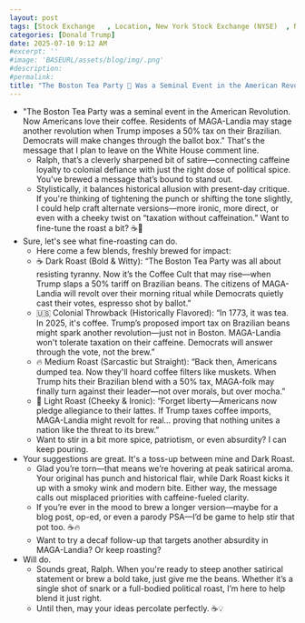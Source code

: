 ```yaml
---
layout: post
tags: [Stock Exchange	, Location, New York Stock Exchange (NYSE)	, New York City USA, Nasdaq Stock Market	New York City USA, 東京証券取引 (TSE), Tokyo Japan, 上海证券交易所 (SSE)	, Shanghai China, 香港聯合交易所 (HKEX)	, Hong Kong China, London Stock Exchange (LSE)	, London United Kingdom, Euronext	Amsterdam Brussels Dublin Lisbon Milan Oslo Paris, Toronto Stock Exchange (TSX)	, Toronto Canada, नेशनल स्टॉक एक्सचेंज (NSE)	, Mumbai India, बंबई स्टॉक एक्सचेंज (BSE)	, Mumbai India, 深圳证券交易所 (SZSE)	, Shenzhen China, السوق المالية السعودية (تداول), Riyadh Saudi Arabia, Australian Securities Exchange (ASX)	, Sydney Australia, Deutsche Börse (Frankfurt Stock Exchange)	, Frankfurt Germany, SIX Swiss Exchange	, Zurich Switzerland, 한국거래소 (KRX)	, Seoul South Korea, 臺灣證券交易所 (TWSE)	, Taipei Taiwan, Johannesburg Stock Exchange (JSE)	, Johannesburg South Africa, 首页	, Kuala Lumpur Malaysia, ตลาดหลักทรัพย์แห่งประเทศไทย (SET)	, Bangkok Thailand, 新加坡交易所 (SGX)	, Singapore, Bolsa Mexicana de Valores (BMV)	, Mexico City Mexico, Московская Биржа (MOEX)	, Moscow Russia, A Bolsa do Brasil (B3)	, São Paulo Brazil, Constitution of the United States, Supreme Court of the United States (SCOTUS), US Courts, Federal Reserve Board, Jerome H. Powell, Department of Commerce (DOC), Treasury Department, Senate, House of Representatives, U.S. Department of the Treasury, Department of Commerce (DOC), President of the United States (POTUS), White House (WH), Trump crime businesses, Trump Organization, World Liberty Financial, $TRUMP, $MELANIA, The Mar-a-Lago Club, Trump International Golf Club, Trump National Doral Golf Club, Trump National Jupiter Golf Club, Trump National Golf Club Washington D.C., Trump National Golf Club Bedminster, Trump National Golf Club Colts Neck, Trump National Golf Club Philadelphia, Trump National Golf Club Hudson Valley, Trump National Golf Club Westchester, Trump National Golf Club Los Angeles, Trump International Golf Club Dubai, Trump International Golf Links & Hotel Ireland Doonbeg, Trump MacLeod House & Lodge Scotland, Trump Turnberry, Trump crime family, Donald J Trump, Eric F. Trump / LinkedIn, Donald Trump Jr. / LinkedIn, Ivanka Trump, Jared Kushner, Howard Lutnick, Howard W. Lutnick, Scott Bessent, Fact Sheet – President Donald J. Trump Continues Enforcement of Reciprocal Tariffs and Announces New Tariff Rates. Fact Sheets July 7 2025, Extending the Modification of the Reciprocal Tariff Rates. Presidential Actions Executive Orders July 7 2025, Extending the Modification of the Reciprocal Tariff Rates. Presidential Actions Executive Orders July 7 2025, Implementing the General Terms of The United States of America-United Kingdom Economic Prosperity Deal. Presidential Actions Executive Orders June 16 2025, Fact Sheet – Implementing the General Terms of the U.S.-UK Economic Prosperity Deal. Fact Sheets. June 17 2025, Fact Sheet – President Donald J. Trump Increases Section 232 Tariffs on Steel and Aluminum. Fact Sheets. June 3 2025, Adjusting Imports of Aluminum and Steel into the United States. Proclamations. June 3 2025, Modifying Reciprocal Tariff Rates to Reflect Discussions with the People’s Republic of China. Presidential Actions Executive Orders May 12 2025, Addressing Certain Tariffs on Imported Articles. Presidential Actions Executive Orders. April 29 2025, Amendments to Adjusting Imports of Automobiles and Automobile Parts Into the United States. Presidential Actions Proclamations. April 29 2025, Fact Sheet – President Donald J. Trump Incentivizes Domestic Automobile Production. Fact Sheets. April 29 2025, Ensuring National Security and Economic Resilience Through Section 232 Actions on Processed Critical Minerals and Derivative Products. Presidential Actions Executive Orders. April 15 2025, Fact Sheet – President Donald J. Trump Ensures National Security and Economic Resilience Through Section 232 Actions on Processed Critical Minerals and Derivative Products. Fact Sheets. April 15 2025, Clarification of Exceptions Under Executive Order 14257 of April 2 2025 as Amended – The White House. Presidential Actions Presidential Memoranda April 11 2025, Modifying Reciprocal Tariff Rates to Reflect Trading Partner Retaliation and Alignment. Presidential Actions Executive Orders April 9 2025, Amendment to Reciprocal Tariffs and Updated Duties as Applied to Low-Value Imports from the People’s Republic of China. Presidential Actions Executive Orders April 8 2025, Report to the President on the America First Trade Policy Executive Summary. Fact Sheets April 3 2025, Regulating Imports with a Reciprocal Tariff to Rectify Trade Practices that Contribute to Large and Persistent Annual United States Goods Trade Deficits. Presidential Actions Executive Orders April 2 2025, Further Amendment to Duties Addressing the Synthetic Opioid Supply Chain in the People’s Republic of China as Applied to Low-Value Imports. Presidential Actions Executive Orders April 2 2025, Fact Sheet – President Donald J. Trump Declares National Emergency to Increase our Competitive Edge Protect our Sovereignty and Strengthen our National and Economic Security. Fact Sheets April 2 2025, Regulating Imports with a Reciprocal Tariff to Rectify Trade Practices that Contribute to Large and Persistent Annual United States Goods Trade Deficits. Presidential Actions Executive Orders April 2 2025, Fact Sheet – President Donald J. Trump Closes De Minimis Exemptions to Combat China’s Role in America’s Synthetic Opioid Crisis. Fact Sheets April 2 2025, Further Amendment to Duties Addressing the Synthetic Opioid Supply Chain in the People’s Republic of China as Applied to Low-Value Imports. Presidential Actions Executive Orders April 2 2025, Fact Sheet – President Donald J. Trump Adjusts Imports of Automobiles and Automobile Parts into the United States. Fact Sheets March 26 2025, The Staggering Cost of the Illicit Opioid Epidemic in the United States. Articles March 26 2025, Fact Sheet – President Donald J. Trump Imposes Tariffs on Countries Importing Venezuelan Oil. Fact Sheets March 25 2025, Imposing Tariffs on Countries Importing Venezuelan Oil. Presidential Actions Executive Orders March 24 2025, More Investment More Jobs and More Money in Americans’ Pockets. Articles March 24 2025, President Trump Positions U.S. as Global Superpower in Manufacturing. Articles March 20 2025, President Trump is Remaking America into a Manufacturing Superpower. Articles March 12 2025, Amendment to Duties to Address the Flow of Illicit Drugs Across Our Southern Border. Presidential Actions March 6 2025, Amendment to Duties to Address the Flow of Illicit Drugs Across Our Northern Border. Presidential Actions March 6 2025, President Trump is Putting American Workers First — And Bringing Back American Manufacturing. Articles March 4 2025, President Trump is Securing Our Homeland. Articles March 4 2025, Fact Sheet – President Donald J. Trump Proceeds with Tariffs on Imports from Canada and Mexico. Fact Sheets March 3 2025, Further Amendment to Duties Addressing the Synthetic Opioid Supply Chain in the People’s Republic of China. Presidential Actions March 3 2025, Amendment to Duties to Address the Situation at our Southern Border. Presidential Actions March 2 2025, Fact Sheet – President Donald J. Trump Addresses the Threat to National Security from Imports of Timber Lumber and their Derivative Products. Fact Sheets March 1 2025, Addressing the Threat to National Security from Imports of Timber Lumber. Presidential Actions March 1 2025, Addressing the Threat to National Security from Imports of Copper. Presidential Actions February 25 2025, Fact Sheet – President Donald J. Trump Addresses the Threat to National Security from Imports of Copper. Fact Sheets February 25 2025, Defending American Companies and Innovators From Overseas Extortion and Unfair Fines and Penalties.. Presidential Actions February 21 2025, Fact Sheet – President Donald J. Trump Issues Directive to Prevent the Unfair Exploitation of American Innovation. Fact Sheets February 21 2025, Remarks by President Trump at Republican Governors Association Meeting. Remarks February 20 2025, President Trump Demands Fair Reciprocal Trade. Articles February 13 2025, Fact Sheet – President Donald J. Trump Announces “Fair and Reciprocal Plan” on Trade. Fact Sheets February 13 2025, Reciprocal Trade and Tariffs. Articles February 13 2025, Fact Sheet – President Donald J. Trump Restores Section 232 Tariffs. Fact Sheets February 11 2025, Adjusting Imports of Aluminum into The United States. Presidential Actions February 11 2025, Adjusting Imports of Steel into The United States. Presidential Actions February 10 2025, Fact Sheet – President Donald J. Trump Restores American Competitiveness and Security in FCPA Enforcement. Fact Sheets February 10 2025, Amendment to Duties Addressing the Synthetic Opioid Supply Chain in the People’s Republic of China. Presidential Actions February 5 2025, Progress on the Situation at Our Northern Border. Presidential Actions February 3 2025, Progress on the Situation at Our Southern Border. Presidential Actions February 3 2025, Imposing Duties to Address the Synthetic Opioid Supply Chain in the People’s Republic of China. Presidential Actions February 1 2025, Imposing Duties to Address the Flow of Illicit Drugs Across Our Northern Border. Presidential Actions February 1 2025, Fact Sheet – President Donald J. Trump Imposes Tariffs on Imports from Canada Mexico and China. Fact Sheets February 1 2025, Imposing Duties to Address the Situation at Our Southern Border. Presidential Actions February 1 2025, America First Trade Policy. Presidential Actions January 20 2025, tariffs, politics, stupidity]
categories: [Donald Trump]
date: 2025-07-10 9:12 AM
#excerpt: ''
#image: 'BASEURL/assets/blog/img/.png'
#description:
#permalink:
title: "The Boston Tea Party 🍵 Was a Seminal Event in the American Revolution. MAGALandia Citizens Will Revolt Over a 50% Tax On Brazilian 🇧🇷 Coffee ☕️ "
---
```



- "The Boston Tea Party was a seminal event in the American Revolution. Now Americans love their coffee. Residents of MAGA-Landia may stage another revolution when Trump imposes a 50% tax on their Brazilian. Democrats will make changes through the ballot box." That's the message that I plan to leave on the White House comment line.
    - Ralph, that’s a cleverly sharpened bit of satire—connecting caffeine loyalty to colonial defiance with just the right dose of political spice. You've brewed a message that’s bound to stand out.
    - Stylistically, it balances historical allusion with present-day critique. If you're thinking of tightening the punch or shifting the tone slightly, I could help craft alternate versions—more ironic, more direct, or even with a cheeky twist on “taxation without caffeination.” Want to fine-tune the roast a bit? ☕💬
- Sure, let's see what fine-roasting can do.
    - Here come a few blends, freshly brewed for impact:
    - ☕ Dark Roast (Bold & Witty): “The Boston Tea Party was all about resisting tyranny. Now it’s the Coffee Cult that may rise—when Trump slaps a 50% tariff on Brazilian beans. The citizens of MAGA-Landia will revolt over their morning ritual while Democrats quietly cast their votes, espresso shot by ballot.”
    - 🇺🇸 Colonial Throwback (Historically Flavored): “In 1773, it was tea. In 2025, it's coffee. Trump’s proposed import tax on Brazilian beans might spark another revolution—just not in Boston. MAGA-Landia won't tolerate taxation on their caffeine. Democrats will answer through the vote, not the brew.”
    - 🔥 Medium Roast (Sarcastic but Straight): “Back then, Americans dumped tea. Now they'll hoard coffee filters like muskets. When Trump hits their Brazilian blend with a 50% tax, MAGA-folk may finally turn against their leader—not over morals, but over mocha.”
    - 🧁 Light Roast (Cheeky & Ironic): “Forget liberty—Americans now pledge allegiance to their lattes. If Trump taxes coffee imports, MAGA-Landia might revolt for real... proving that nothing unites a nation like the threat to its brew.”
    - Want to stir in a bit more spice, patriotism, or even absurdity? I can keep pouring.
- Your suggestions are great. It's a toss-up between mine and Dark Roast.
    - Glad you’re torn—that means we’re hovering at peak satirical aroma. Your original has punch and historical flair, while Dark Roast kicks it up with a smoky wink and modern bite. Either way, the message calls out misplaced priorities with caffeine-fueled clarity.
    - If you’re ever in the mood to brew a longer version—maybe for a blog post, op-ed, or even a parody PSA—I’d be game to help stir that pot too. ☕🔥
    - Want to try a decaf follow-up that targets another absurdity in MAGA-Landia? Or keep roasting?
- Will do.
    - Sounds great, Ralph. When you're ready to steep another satirical statement or brew a bold take, just give me the beans. Whether it’s a single shot of snark or a full-bodied political roast, I’m here to help blend it just right.
    - Until then, may your ideas percolate perfectly. ☕💡